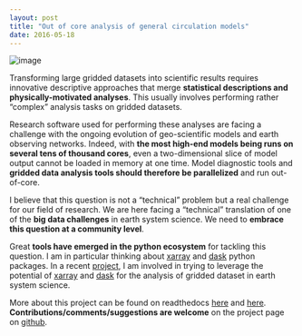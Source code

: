 ```yaml
---
layout: post
title: "Out of core analysis of general circulation models"
date: 2016-05-18
---
```




![image]({{site.baseurl}}/img/dataset-diagram-logo.png "xarray logo")


Transforming large gridded datasets into scientific results requires
innovative descriptive approaches that merge **statistical descriptions and
physically-motivated analyses**. This usually involves performing rather
“complex” analysis tasks on gridded datasets.

Research software used for performing these analyses are facing a challenge
with the ongoing evolution of geo-scientific models and earth observing networks.
Indeed, with **the most high-end models being runs on several tens of thousand
cores**, even a two-dimensional slice of model output cannot be loaded in memory
at one time. Model diagnostic tools and **gridded data analysis tools should
therefore be parallelized** and run out-of-core.

I believe that this question is not a “technical” problem but a real challenge
for our field of research. We are here facing a “technical” translation of one
of the **big data challenges** in earth system science. We need to **embrace
this question at a community level**.

Great **tools have emerged in the python ecosystem** for tackling this question.
I am in particular thinking about [xarray](https://github.com/pydata/xarray) and
[dask](http://dask.pydata.org) python packages. In a recent [project](http://oocgcm.readthedocs.io/en/latest/index.html), I am
involved in  trying to leverage the potential of
[xarray](https://github.com/pydata/xarray) and
[dask](http://dask.pydata.org)
for the analysis of gridded dataset in earth system science.

More about this project can be found on readthedocs
[here](http://oocgcm.readthedocs.io/en/latest/out-of-core.html) and
[here](http://oocgcm.readthedocs.io/en/latest/why-xarray-and-dask.html).
**Contributions/comments/suggestions are welcome** on the project page on
[github](https://github.com/lesommer/oocgcm).
